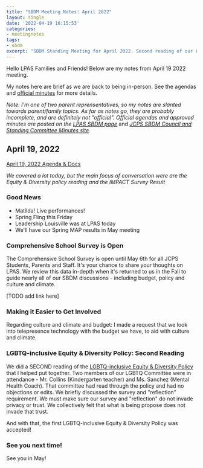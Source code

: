```yaml
---
title: "SBDM Meeting Notes: April 2022"
layout: single
date: '2022-04-19 16:15:53'
categories:
- meetingnotes
tags:
- sbdm
excerpt: "SBDM Standing Meeting for April 2022. Second reading of our LGBTQIA-focused Equity and Diversity policy!"
---
```


Hello LPAS Families and Friends! Below are my notes from April 19 2022 meeting.

My notes here are brief as we are back to being in-person. See the agendas and [official minutes](https://sppublic.jefferson.kyschools.us/sbdm/SitePages/Home.aspx) for more details.

*Note: I'm one of two parent reprensentatives, so my notes are slanted towards parent/family topics. As far as notes go, they are probably incomplete, and are definitely not "official". Official agendas and approved minutes are posted on the* [*LPAS SBDM page*](http://lincoln.jefferson.kyschools.us/groups/14915/site_based_decision_making_council_sbdm/sbdm) and [*JCPS SBDM Council and Standing Committee Minutes site*](https://sppublic.jefferson.kyschools.us/sbdm/SitePages/Home.aspx).


## April 19, 2022 ##
[April 19, 2022 Agenda & Docs](https://drive.google.com/drive/u/3/folders/1PKkgeDpU0-NH88OCpQf6mTbCqNbREMn5)

_We covered a lot today, but the main focus of conversation were are the Equity & Diversity policy reading and the IMPACT Survey Result_

### Good News ###
- Matilda! Live performances!
- Spring Fling this Friday
- Leadership Louisville was at LPAS today
- We'll have our Spring MAP results in May meeting

### Comprehensive School Survey is Open ###
The Comprehensive School Survey is open until May 6th for all JCPS Students, Parents and Staff. It's your chance to share your thoughts on LPAS. We review this data in-depth when it's returned to us in the Fall to guide nearly all of our SBDM discussions - including budget, policy and culture and climate. 

[TODO add link here]

### Making it Easier to Get Involved ###
Regarding culture and climate and budget: I made a request that we look into telepresence technology with the budget we have, to aid with culture and climate.  


### LGBTQ-inclusive Equity & Diversity Policy: Second Reading ###
We did a SECOND reading of the [LGBTQ-inclusive Equity & Diversity Policy](https://benwilson.org/sbdm/policy/LGBTQIA-equity-diversity-policy-update/) that I helped put together. Two members of our LGBTQ Committee were in attendance - Mr. Collins (Kindergarten teacher) and Ms. Sanchez (Mental Health Coach). That committee had read through the policy and had no objections or edits. We briefly discussed the survey and "reflection" requirement. We must make sure our survey and "reflection" do not invade privacy or trust. We collectively felt that what is being propose does not invade that trust.

And with that, the first LGBTQ-inclusive Equity & Diversity Policy was accepted!

### See you next time! ###
See you in May!
